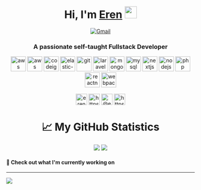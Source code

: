 <div align="center"><h1>Hi, I'm <a href="#" target="_blank">Eren</a> <img src="https://media.giphy.com/media/hvRJCLFzcasrR4ia7z/giphy.gif" width="32"></h1></div>
  <p align="center">       
        <a href="mailto:erenkucuker@gmail.com" target="_blank"><img alt="Gmail"
                src="https://img.shields.io/badge/-Gmail-D14836?style=for-the-badge&logo=Gmail&logoColor=white" /></a>
    </p> 
<h3 align="center">A passionate self-taught Fullstack Developer</h3>
  

<p align="center"><img src="https://amcham.no/wp-content/uploads/2020/04/AWS-Logo-Final-768x768.png" alt="aws" width="40" height="40"/> <img src="https://upload.wikimedia.org/wikipedia/commons/thumb/0/05/Go_Logo_Blue.svg/1200px-Go_Logo_Blue.svg.png" alt="aws" width="40" height="40"/> <img src="https://upload.wikimedia.org/wikipedia/commons/6/64/Expressjs.png" alt="codeigniter" width="40" height="40"/> <img src="https://raw.githubusercontent.com/blacktop/docker-elastic-stack/master/docs/img/el_stack_logo.png" alt="elastic-stack" width="40" height="40"/>  <img src="https://www.vectorlogo.zone/logos/git-scm/git-scm-icon.svg" alt="git" width="40" height="40"/>  <img src="https://upload.wikimedia.org/wikipedia/commons/thumb/9/9a/Laravel.svg/1200px-Laravel.svg.png" alt="laravel" width="40" height="40"/> <img src="https://banner2.cleanpng.com/20180702/bgt/kisspng-mongodb-database-nosql-postgresql-mongo-5b39f9e3445fa6.5652746415305261792801.jpg" alt="mongodb" width="40" height="40"/> <img src="https://download.logo.wine/logo/MySQL/MySQL-Logo.wine.png" alt="mysql" width="40" height="40"/> <img src="https://cdn.worldvectorlogo.com/logos/nextjs-3.svg" alt="nextjs" width="40" height="40"/> <img src="https://upload.wikimedia.org/wikipedia/commons/thumb/d/d9/Node.js_logo.svg/1280px-Node.js_logo.svg.png" alt="nodejs" width="40" height="40"/>   <img src="https://encrypted-tbn0.gstatic.com/images?q=tbn:ANd9GcTBLTfDv4ngLb3O_HZN7SoJPlsjZfPxT0260E0k0BVGpCIsUbv1PumJhjgO1LnuIVD2550&usqp=CAU" alt="php" width="40" height="40"/>  <img src="https://reactnative.dev/img/header_logo.svg" alt="reactnative" width="40" height="40"/> <img src="https://seeklogo.com/images/W/webpack-logo-9E66EE203A-seeklogo.com.png" alt="webpack" width="40" height="40"/></p><p align="center">
<a href="https://codepen.io/erenkucuker" target="blank"><img align="center" src="https://cdn.jsdelivr.net/npm/simple-icons@3.0.1/icons/codepen.svg" alt="erenkucuker" height="30" width="30" /></a>
<a href="https://linkedin.com/in/https://www.linkedin.com/in/yunus-eren-k%c3%bc%c3%a7%c3%bcker-609716168/" target="blank"><img align="center" src="https://cdn.jsdelivr.net/npm/simple-icons@3.0.1/icons/linkedin.svg" alt="https://www.linkedin.com/in/yunus-eren-k%c3%bc%c3%a7%c3%bcker-609716168/" height="30" width="30" /></a>
<a href="https://medium.com/@erenkucuker" target="blank"><img align="center" src="https://cdn.jsdelivr.net/npm/simple-icons@3.0.1/icons/medium.svg" alt="@erenkucuker" height="30" width="30" /></a>
<a href="https://www.youtube.com/c/https://www.youtube.com/channel/ucgnxegseifiklrwkupy_qow?view_as=subscriber" target="blank"><img align="center" src="https://cdn.jsdelivr.net/npm/simple-icons@3.0.1/icons/youtube.svg" alt="https://www.youtube.com/channel/ucgnxegseifiklrwkupy_qow?view_as=subscriber" height="30" width="30" /></a>
</p>
<div align="center"><h1>📈 My GitHub Statistics</h1>
    <img src="https://github-readme-stats.vercel.app/api?username=erenkucukersoftware&show_icons=true&count_private=true&hide_title=true" />
  <img src="https://github-readme-stats.vercel.app/api/top-langs/?username=erenkucukersoftware&layout=compact"/>
</div>


  



#### 👷 Check out what I'm currently working on



---
<a href="https://github.com/erenkucukersoftware/powerful-php">
<img src="https://github-readme-stats.vercel.app/api/pin/?username=erenkucukersoftware&repo=powerful-php" />
</a>
